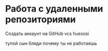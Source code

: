 # Работа с удаленными репозиториями
Создать аккаунт на GitHub
vcs huesosi

тупой сын бляди почему ты не работаешь
